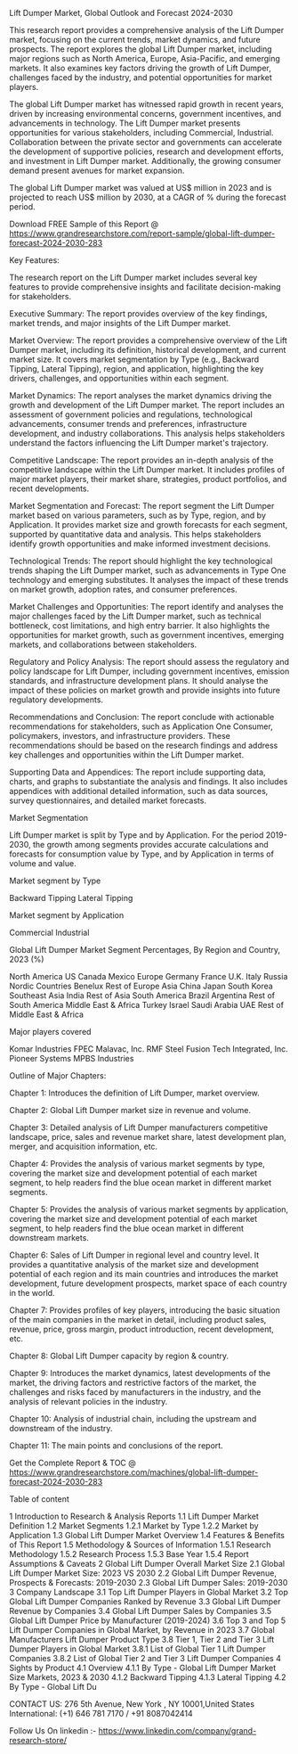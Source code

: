 Lift Dumper Market, Global Outlook and Forecast 2024-2030

This research report provides a comprehensive analysis of the Lift Dumper market, focusing on the current trends, market dynamics, and future prospects. The report explores the global Lift Dumper market, including major regions such as North America, Europe, Asia-Pacific, and emerging markets. It also examines key factors driving the growth of Lift Dumper, challenges faced by the industry, and potential opportunities for market players.

The global Lift Dumper market has witnessed rapid growth in recent years, driven by increasing environmental concerns, government incentives, and advancements in technology. The Lift Dumper market presents opportunities for various stakeholders, including Commercial, Industrial. Collaboration between the private sector and governments can accelerate the development of supportive policies, research and development efforts, and investment in Lift Dumper market. Additionally, the growing consumer demand present avenues for market expansion.

The global Lift Dumper market was valued at US$ million in 2023 and is projected to reach US$ million by 2030, at a CAGR of % during the forecast period.

Download FREE Sample of this Report @ https://www.grandresearchstore.com/report-sample/global-lift-dumper-forecast-2024-2030-283


Key Features:

The research report on the Lift Dumper market includes several key features to provide comprehensive insights and facilitate decision-making for stakeholders.

Executive Summary: The report provides overview of the key findings, market trends, and major insights of the Lift Dumper market.

Market Overview: The report provides a comprehensive overview of the Lift Dumper market, including its definition, historical development, and current market size. It covers market segmentation by Type (e.g., Backward Tipping, Lateral Tipping), region, and application, highlighting the key drivers, challenges, and opportunities within each segment.

Market Dynamics: The report analyses the market dynamics driving the growth and development of the Lift Dumper market. The report includes an assessment of government policies and regulations, technological advancements, consumer trends and preferences, infrastructure development, and industry collaborations. This analysis helps stakeholders understand the factors influencing the Lift Dumper market's trajectory.

Competitive Landscape: The report provides an in-depth analysis of the competitive landscape within the Lift Dumper market. It includes profiles of major market players, their market share, strategies, product portfolios, and recent developments.

Market Segmentation and Forecast: The report segment the Lift Dumper market based on various parameters, such as by Type, region, and by Application. It provides market size and growth forecasts for each segment, supported by quantitative data and analysis. This helps stakeholders identify growth opportunities and make informed investment decisions.

Technological Trends: The report should highlight the key technological trends shaping the Lift Dumper market, such as advancements in Type One technology and emerging substitutes. It analyses the impact of these trends on market growth, adoption rates, and consumer preferences.

Market Challenges and Opportunities: The report identify and analyses the major challenges faced by the Lift Dumper market, such as technical bottleneck, cost limitations, and high entry barrier. It also highlights the opportunities for market growth, such as government incentives, emerging markets, and collaborations between stakeholders.

Regulatory and Policy Analysis: The report should assess the regulatory and policy landscape for Lift Dumper, including government incentives, emission standards, and infrastructure development plans. It should analyse the impact of these policies on market growth and provide insights into future regulatory developments.

Recommendations and Conclusion: The report conclude with actionable recommendations for stakeholders, such as Application One Consumer, policymakers, investors, and infrastructure providers. These recommendations should be based on the research findings and address key challenges and opportunities within the Lift Dumper market.

Supporting Data and Appendices: The report include supporting data, charts, and graphs to substantiate the analysis and findings. It also includes appendices with additional detailed information, such as data sources, survey questionnaires, and detailed market forecasts.

Market Segmentation

Lift Dumper market is split by Type and by Application. For the period 2019-2030, the growth among segments provides accurate calculations and forecasts for consumption value by Type, and by Application in terms of volume and value.



Market segment by Type



Backward Tipping
Lateral Tipping


Market segment by Application



Commercial
Industrial


Global Lift Dumper Market Segment Percentages, By Region and Country, 2023 (%)



North America
US
Canada
Mexico
Europe
Germany
France
U.K.
Italy
Russia
Nordic Countries
Benelux
Rest of Europe
Asia
China
Japan
South Korea
Southeast Asia
India
Rest of Asia
South America
Brazil
Argentina
Rest of South America
Middle East & Africa
Turkey
Israel
Saudi Arabia
UAE
Rest of Middle East & Africa


Major players covered



Komar Industries
FPEC
Malavac, Inc.
RMF Steel
Fusion Tech Integrated, Inc.
Pioneer Systems
MPBS Industries


Outline of Major Chapters:

Chapter 1: Introduces the definition of Lift Dumper, market overview.

Chapter 2: Global Lift Dumper market size in revenue and volume.

Chapter 3: Detailed analysis of Lift Dumper manufacturers competitive landscape, price, sales and revenue market share, latest development plan, merger, and acquisition information, etc.

Chapter 4: Provides the analysis of various market segments by type, covering the market size and development potential of each market segment, to help readers find the blue ocean market in different market segments.

Chapter 5: Provides the analysis of various market segments by application, covering the market size and development potential of each market segment, to help readers find the blue ocean market in different downstream markets.

Chapter 6: Sales of Lift Dumper in regional level and country level. It provides a quantitative analysis of the market size and development potential of each region and its main countries and introduces the market development, future development prospects, market space of each country in the world.

Chapter 7: Provides profiles of key players, introducing the basic situation of the main companies in the market in detail, including product sales, revenue, price, gross margin, product introduction, recent development, etc.

Chapter 8: Global Lift Dumper capacity by region & country.

Chapter 9: Introduces the market dynamics, latest developments of the market, the driving factors and restrictive factors of the market, the challenges and risks faced by manufacturers in the industry, and the analysis of relevant policies in the industry.

Chapter 10: Analysis of industrial chain, including the upstream and downstream of the industry.

Chapter 11: The main points and conclusions of the report.

Get the Complete Report & TOC @ https://www.grandresearchstore.com/machines/global-lift-dumper-forecast-2024-2030-283

Table of content

1 Introduction to Research & Analysis Reports
1.1 Lift Dumper Market Definition
1.2 Market Segments
1.2.1 Market by Type
1.2.2 Market by Application
1.3 Global Lift Dumper Market Overview
1.4 Features & Benefits of This Report
1.5 Methodology & Sources of Information
1.5.1 Research Methodology
1.5.2 Research Process
1.5.3 Base Year
1.5.4 Report Assumptions & Caveats
2 Global Lift Dumper Overall Market Size
2.1 Global Lift Dumper Market Size: 2023 VS 2030
2.2 Global Lift Dumper Revenue, Prospects & Forecasts: 2019-2030
2.3 Global Lift Dumper Sales: 2019-2030
3 Company Landscape
3.1 Top Lift Dumper Players in Global Market
3.2 Top Global Lift Dumper Companies Ranked by Revenue
3.3 Global Lift Dumper Revenue by Companies
3.4 Global Lift Dumper Sales by Companies
3.5 Global Lift Dumper Price by Manufacturer (2019-2024)
3.6 Top 3 and Top 5 Lift Dumper Companies in Global Market, by Revenue in 2023
3.7 Global Manufacturers Lift Dumper Product Type
3.8 Tier 1, Tier 2 and Tier 3 Lift Dumper Players in Global Market
3.8.1 List of Global Tier 1 Lift Dumper Companies
3.8.2 List of Global Tier 2 and Tier 3 Lift Dumper Companies
4 Sights by Product
4.1 Overview
4.1.1 By Type - Global Lift Dumper Market Size Markets, 2023 & 2030
4.1.2 Backward Tipping
4.1.3 Lateral Tipping
4.2 By Type - Global Lift Du

CONTACT US:
276 5th Avenue, New York , NY 10001,United States
International: (+1) 646 781 7170 / +91 8087042414

Follow Us On linkedin :- https://www.linkedin.com/company/grand-research-store/
 
